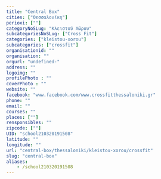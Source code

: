 ```yaml
---
title: "Central Box"
cities: ["Θεσσαλονίκη"]
perioxi: [""]
categoryNoSLug: "Κλειστού Χώρου"
subcategoriesNoSLug: ["Cross Fit"]
categories: ["kleistou-xorou"]
subcategories: ["crossfit"]
organisationid: ""
organisation: ""
orgurl: "undefined-"
address: ""
logoimg: ""
profilePhoto : ""
coverPhoto : ""
website: ""
facebook: "www.facebook.com/www.crossfitthessaloniki.gr"
phone: ""
email: ""
courses: ""
places: [""]
rensponsibles: ""
zipcode: [""]
UID: "school210320191508"
latitude: ""
longitude: ""
url: "central-box/thessaloniki/kleistou-xorou/crossfit"
slug: "central-box"
aliases:
    - /school210320191508
---
```





